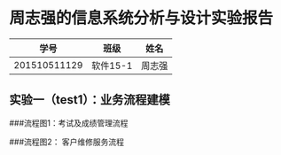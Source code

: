 周志强的信息系统分析与设计实验报告
============
|学号|班级|姓名|
|:---------------:|:------------:|:------------:|
|201510511129|软件15-1|周志强|

## 实验一（test1）：业务流程建模

###流程图1：考试及成绩管理流程

###流程图2： 客户维修服务流程